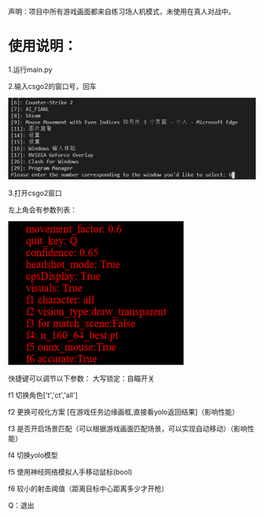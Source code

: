 声明：项目中所有游戏画面都来自练习场人机模式，未使用在真人对战中。

# 使用说明：

1.运行main.py

2.输入csgo2的窗口号，回车

![image-20240625223559457](README.assets/image-20240625223559457.png)

3.打开csgo2窗口



左上角会有参数列表：

![image-20240625223633904](README.assets/image-20240625223633904.png)



快捷键可以调节以下参数：
大写锁定：自瞄开关

f1 切换角色['t','ct','all']

f2 更换可视化方案 [在游戏任务边缘画框,直接看yolo返回结果]（影响性能）

f3 是否开启场景匹配（可以根据游戏画面匹配场景，可以实现自动移动）（影响性能）

f4 切换yolo模型

f5 使用神经网络模拟人手移动鼠标(bool)

f6 较小的射击阈值（距离目标中心距离多少才开枪）

Q：退出

